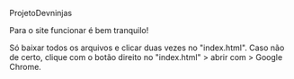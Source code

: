 ProjetoDevninjas

Para o site funcionar é bem tranquilo! 

Só baixar todos os arquivos e clicar duas vezes no "index.html". Caso não de certo, clique com o botão direito no "index.html" > abrir com > Google Chrome.
